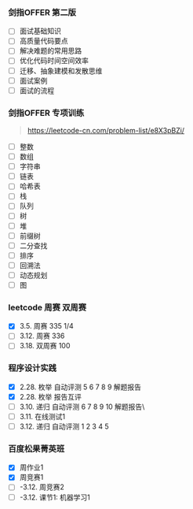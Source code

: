 
### 剑指OFFER 第二版

- [ ] 面试基础知识
- [ ] 高质量代码要点
- [ ] 解决难题的常用思路
- [ ] 优化代码时间空间效率
- [ ] 迁移、抽象建模和发散思维
- [ ] 面试案例
- [ ] 面试的流程

### 剑指OFFER 专项训练

> https://leetcode-cn.com/problem-list/e8X3pBZi/

- [ ] 整数
- [ ] 数组
- [ ] 字符串
- [ ] 链表
- [ ] 哈希表
- [ ] 栈
- [ ] 队列
- [ ] 树
- [ ] 堆
- [ ] 前缀树
- [ ] 二分查找
- [ ] 排序
- [ ] 回溯法
- [ ] 动态规划
- [ ] 图

### leetcode 周赛 双周赛

- [x] 3.5. 周赛 335 1/4
- [ ] 3.12. 周赛 336
- [ ] 3.18. 双周赛 100

### 程序设计实践
- [x] 2.28. 枚举 自动评测 5 6 7 8 9 解题报告
- [x] 2.28. 枚举 报告互评
- [ ] 3.10. 递归 自动评测 6 7 8 9 10 解题报告\
- [ ] 3.11. 在线测试1
- [ ] 3.12. 递归 自动评测 1 2 3 4 5

### 百度松果菁英班
- [x] 周作业1
- [x] 周竞赛1
- [ ] -3.12. 周竞赛2
- [ ] -3.12. 课节1: 机器学习1